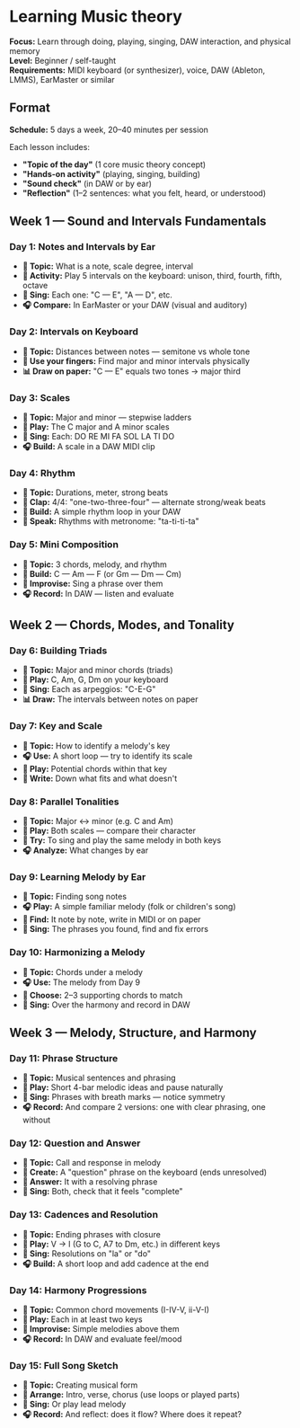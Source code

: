 # Learning Music theory

**Focus:** Learn through doing, playing, singing, DAW interaction, and physical memory  
**Level:** Beginner / self-taught  
**Requirements:** MIDI keyboard (or synthesizer), voice, DAW (Ableton, LMMS), EarMaster or similar

## Format
**Schedule:** 5 days a week, 20–40 minutes per session

Each lesson includes:
- **"Topic of the day"** (1 core music theory concept)
- **"Hands-on activity"** (playing, singing, building)
- **"Sound check"** (in DAW or by ear)
- **"Reflection"** (1–2 sentences: what you felt, heard, or understood)

## Week 1 — Sound and Intervals Fundamentals

### Day 1: Notes and Intervals by Ear
- **🎯 Topic:** What is a note, scale degree, interval
- **🎹 Activity:** Play 5 intervals on the keyboard: unison, third, fourth, fifth, octave
- **🎤 Sing:** Each one: "C — E", "A — D", etc.
- **🎧 Compare:** In EarMaster or your DAW (visual and auditory)

### Day 2: Intervals on Keyboard
- **🎯 Topic:** Distances between notes — semitone vs whole tone
- **👐 Use your fingers:** Find major and minor intervals physically
- **📊 Draw on paper:** "C — E" equals two tones → major third

### Day 3: Scales
- **🎯 Topic:** Major and minor — stepwise ladders
- **🎹 Play:** The C major and A minor scales
- **🎤 Sing:** Each: DO RE MI FA SOL LA TI DO
- **🎧 Build:** A scale in a DAW MIDI clip

### Day 4: Rhythm
- **🎯 Topic:** Durations, meter, strong beats
- **👋 Clap:** 4/4: "one-two-three-four" — alternate strong/weak beats
- **🥈 Build:** A simple rhythm loop in your DAW
- **🎤 Speak:** Rhythms with metronome: "ta-ti-ti-ta"

### Day 5: Mini Composition
- **🎯 Topic:** 3 chords, melody, and rhythm
- **🎹 Build:** C — Am — F (or Gm — Dm — Cm)
- **🎤 Improvise:** Sing a phrase over them
- **🎧 Record:** In DAW — listen and evaluate

## Week 2 — Chords, Modes, and Tonality

### Day 6: Building Triads
- **🎯 Topic:** Major and minor chords (triads)
- **🎹 Play:** C, Am, G, Dm on your keyboard
- **🎤 Sing:** Each as arpeggios: "C-E-G"
- **📊 Draw:** The intervals between notes on paper

### Day 7: Key and Scale
- **🎯 Topic:** How to identify a melody's key
- **🎧 Use:** A short loop — try to identify its scale
- **🎹 Play:** Potential chords within that key
- **📝 Write:** Down what fits and what doesn't

### Day 8: Parallel Tonalities
- **🎯 Topic:** Major ↔ minor (e.g. C and Am)
- **🎹 Play:** Both scales — compare their character
- **🎤 Try:** To sing and play the same melody in both keys
- **🎧 Analyze:** What changes by ear

### Day 9: Learning Melody by Ear
- **🎯 Topic:** Finding song notes
- **🎧 Play:** A simple familiar melody (folk or children's song)
- **🎹 Find:** It note by note, write in MIDI or on paper
- **🎤 Sing:** The phrases you found, find and fix errors

### Day 10: Harmonizing a Melody
- **🎯 Topic:** Chords under a melody
- **🎧 Use:** The melody from Day 9
- **🎹 Choose:** 2–3 supporting chords to match
- **🎤 Sing:** Over the harmony and record in DAW

## Week 3 — Melody, Structure, and Harmony

### Day 11: Phrase Structure
- **🎯 Topic:** Musical sentences and phrasing
- **🎹 Play:** Short 4-bar melodic ideas and pause naturally
- **🎤 Sing:** Phrases with breath marks — notice symmetry
- **🎧 Record:** And compare 2 versions: one with clear phrasing, one without

### Day 12: Question and Answer
- **🎯 Topic:** Call and response in melody
- **🎹 Create:** A "question" phrase on the keyboard (ends unresolved)
- **🎹 Answer:** It with a resolving phrase
- **🎤 Sing:** Both, check that it feels "complete"

### Day 13: Cadences and Resolution
- **🎯 Topic:** Ending phrases with closure
- **🎹 Play:** V → I (G to C, A7 to Dm, etc.) in different keys
- **🎤 Sing:** Resolutions on "la" or "do"
- **🎧 Build:** A short loop and add cadence at the end

### Day 14: Harmony Progressions
- **🎯 Topic:** Common chord movements (I-IV-V, ii-V-I)
- **🎹 Play:** Each in at least two keys
- **🎤 Improvise:** Simple melodies above them
- **🎧 Record:** In DAW and evaluate feel/mood

### Day 15: Full Song Sketch
- **🎯 Topic:** Creating musical form
- **🎹 Arrange:** Intro, verse, chorus (use loops or played parts)
- **🎤 Sing:** Or play lead melody
- **🎧 Record:** And reflect: does it flow? Where does it repeat?